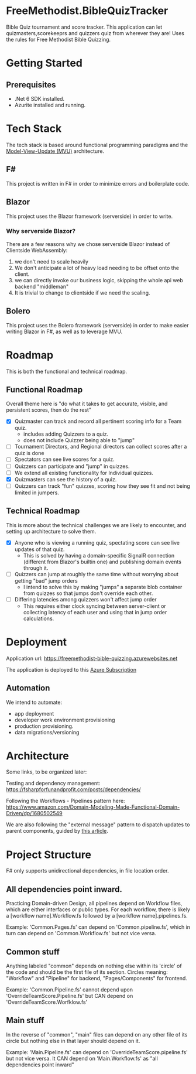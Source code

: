 # FreeMethodist.BibleQuizTracker
Bible Quiz tournament and score tracker. This application can let quizmasters,scorekeeprs and quizzers quiz from wherever they are!
Uses the rules for Free Methodist Bible Quizzing.

# Getting Started

## Prerequisites
- .Net 6 SDK installed.
- Azurite installed and running.

# Tech Stack
The tech stack is based around functional programming paradigms and the [Model-View-Update (MVU)](https://guide.elm-lang.org/architecture/) architecture.

## F# 
This project is written in F# in order to minimize errors and boilerplate code.

## Blazor 
This project uses the Blazor framework (serverside) in order to write.

### Why serverside Blazor?
There are a few reasons why we chose serverside Blazor instead of Clientside WebAssembly:
1. we don't need to scale heavily
2. We don't anticipate a lot of heavy load needing to be offset onto the client.
3. we can directly invoke our business logic, skipping the whole api web backend "middleman"
4. It is trivial to change to clientside if we need the scaling.

## Bolero
This project uses the Bolero framework (serverside) in order to make easier writing Blazor in F#, as well as to leverage MVU.

# Roadmap
This is both the functional and technical roadmap.

## Functional Roadmap
Overall theme here is "do what it takes to get accurate, visible, and persistent scores, then do the rest"
- [x] Quizmaster can track and record all pertinent scoring info for a Team quiz. 
  - includes adding Quizzers to a quiz.
  - does not include Quizzer being able to "jump"
- [ ] Tournament Directors, and Regional directors can collect scores after a quiz is done
- [ ] Spectators can see live scores for a quiz.
- [ ] Quizzers can participate and "jump" in quizzes.
- [ ] We extend all existing functionality for Individual quizzes.
- [x] Quizmasters can see the history of a quiz.
- [ ] Quizzers can track "fun" quizzes, scoring how they see fit and not being limited in jumpers.

## Technical Roadmap
This is more about the technical challenges we are likely to encounter, and setting up architecture to solve them.
- [X] Anyone who is viewing a running quiz, spectating score can see live updates of that quiz.
  - This is solved by having a domain-specific SignalR connection (different from Blazor's builtin one) and publishing domain events through it.
- [ ] Quizzers can jump at roughly the same time without worrying about getting "bad" jump orders
  - I intend to solve this by making "jumps" a separate blob container from quizzes so that jumps don't override each other.
- [ ] Differing latencies among quizzers won't affect jump order
  - This requires either clock syncing between server-client or collecting latency of each user and using that in jump order calculations.
# Deployment
Application url: https://freemethodist-bible-quizzing.azurewebsites.net

The application is deployed to this [Azure Subscription](https://portal.azure.com/#@gilligan128gmail.onmicrosoft.com/resource/subscriptions/57d74b02-3296-4a96-b65f-ae75cc2d7382/overview)

## Automation
We intend to automate:
- app deployment
- developer work environment provisioning
- production provisioning.
- data migrations/versioning

# Architecture
Some links, to  be organized later:

Testing and dependency management: https://fsharpforfunandprofit.com/posts/dependencies/

Following the Workflows - Pipelines pattern here: https://www.amazon.com/Domain-Modeling-Made-Functional-Domain-Driven/dp/1680502549

We are also following the "external message" pattern to dispatch updates to parent components, guided by [this article](https://medium.com/@MangelMaxime/my-tips-for-working-with-elmish-ab8d193d52fd).

# Project Structure
F# only supports unidirectional dependencies, in file location order. 

## All dependencies point inward.
Practicing Domain-driven Design, all pipelines depend on Workflow files, which are either interfaces or public types.
For each workflow, there is likely a [workflow name].Workflow.fs followed by a [workflow name].pipelines.fs.

Example: 'Common.Pages.fs' can depend on 'Common.pipeline.fs', which in turn can depend on 'Common.Workflow.fs' but not vice versa.

## Common stuff 
Anything labeled "common" depends on nothing else within its 'circle' of the code and should be the first file of its section.
Circles meaning: "Workflow" and "Pipeline" for backend, "Pages/Components" for frontend. 

Example: 'Common.Pipeline.fs' cannot depend upon 'OverrideTeamScore.Pipeline.fs' but CAN depend on 'OverrideTeamScore.Worfklow.fs'

## Main stuff
In the reverse of "common", "main" files can depend on any other file of its circle but nothing else in that layer should depend on it.

Example: 'Main.Pipeline.fs' can depend on 'OverrideTeamScore.pipeline.fs' but not vice versa. It CAN depend on 'Main.Workflow.fs' as "all dependencies point inward"

